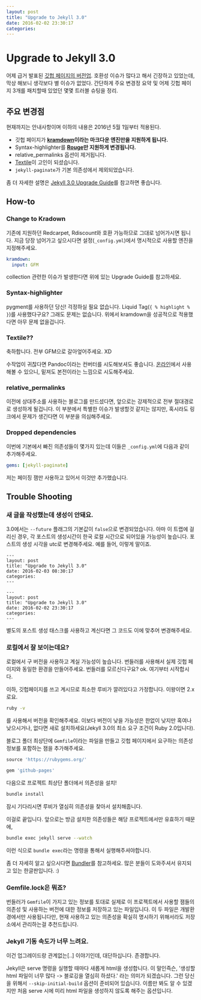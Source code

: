 ```yaml
---
layout: post
title: "Upgrade to Jekyll 3.0"
date: 2016-02-02 23:30:17
categories:
---
```


# Upgrade to Jekyll 3.0

어제 급거 발표된 [깃헙 페이지의 버전업](https://github.com/blog/2100-github-pages-now-faster-and-simpler-with-jekyll-3-0). 호환성 이슈가 많다고 해서 긴장하고 있었는데, 막상 해보니 생각보다 별 이슈가 없었다. 간단하게 주요 변경정 요약 및 어제 깃헙 페이지 3개를 패치할때 있었던 몇몇 트러블 슈팅을 정리.

## 주요 변경점

현재까지는 안내사항이며 이하의 내용은 2016년 5월 1일부터 적용된다.

* 깃헙 페이지가 **[kramdown](http://kramdown.gettalong.org)이라는 마크다운 엔진만을 지원하게 됩니다.**
* Syntax-highlighter를 **[Rouge](https://github.com/jneen/rouge)만 지원하게 변경됩니다.**
* relative_permalinks 옵션이 제거됩니다.
* [Textile](http://redcloth.org/textile)이 고인이 되셨습니다.
* `jekyll-paginate`가 기본 의존성에서 제외되었습니다.

좀 더 자세한 설명은 [Jekyll 3.0 Upgrade Guide](http://jekyllrb.com/docs/upgrading/2-to-3/)를 참고하면 좋습니다.

## How-to
### Change to Kradown

기존에 지원하던 Redcarpet, Rdiscount와 호환 가능하므로 그대로 넘어가시면 됩니다. 지금 당장 넘어가고 싶으시다면 설정(`_config.yml`)에서 명시적으로 사용할 엔진을 지정해주세요.

```yml
kramdown:
  input: GFM
```

collection 관련한 이슈가 발생한다면 위에 있는 Upgrade Guide를 참고하세요.

### Syntax-highlighter

pygment를 사용하던 당신! 걱정하실 필요 없습니다. Liquid Tag(`{ % highlight % }`)를 사용했다구요? 그래도 문제는 없습니다. 위에서 kramdown을 성공적으로 적용했다면 아무 문제 없을겁니다.

### Textile??

축하합니다. 전부 GFM으로 갈아엎어주세요. XD

수작업이 귀찮다면 Pandoc이라는 컨버터를 시도해보셔도 좋습니다. [온라인](http://pandoc.org/try/)에서 사용해볼 수 있으니, 밑져도 본전이라는 느낌으로 시도해주세요.

### relative_permalinks

이전에 상대주소를 사용하는 블로그를 만드셨다면, 앞으로는 강제적으로 전부 절대경로로 생성하게 될겁니다. 이 부분에서 특별한 이슈가 발생할것 같지는 않지만, 혹시라도 링크에서 문제가 생긴다면 이 부분을 의심해주세요.

### Dropped dependencies

이번에 기본에서 빠진 의존성들이 몇가지 있는데 이들은 `_config.yml`에 다음과 같이 추가해주세요.

```yml
gems: [jekyll-paginate]
```

저는 페이징 잼만 사용하고 있어서 이것만 추가했습니다.

## Trouble Shooting

### 새 글을 작성했는데 생성이 안돼요.

3.0에서는 `--future` 플래그의 기본값이 `false`으로 변경되었습니다. 아마 이 트랩에 걸리신 경우, 각 포스트의 생성시간이 한국 로컬 시간으로 되어있을 가능성이 높습니다. 포스트의 생성 시각을 utc로 변경해주세요. 예를 들어, 이렇게 말이죠.

```
---
layout: post
title: "Upgrade to Jekyll 3.0"
date: 2016-02-03 08:30:17
categories:
---
```

```
---
layout: post
title: "Upgrade to Jekyll 3.0"
date: 2016-02-02 23:30:17
categories:
---
```

별도의 포스트 생성 태스크를 사용하고 계신다면 그 코드도 이에 맞추어 변경해주세요.

### 로컬에서 잘 보이는데요?

로컬에서 구 버전을 사용하고 계실 가능성이 높습니다. 번들러를 사용해서 실제 깃헙 페이지와 동일한 환경을 만들어주세요. 번들러를 모르신다구요? ok. 여기부터 시작합시다.

이하, 깃헙페이지를 쓰고 계시므로 최소한 루비가 깔려있다고 가정합니다. 이왕이면 2.x로요.

```bash
ruby -v
```

를 사용해서 버전을 확인해주세요. 이보다 버전이 낮을 가능성은 한없이 낮지만 혹여나 낮으시거나, 없다면 새로 설치하세요(Jekyll 3.0의 최소 요구 조건이 Ruby 2.0입니다).

블로그 폴더 최상단에 `Gemfile`이라는 파일을 만들고 깃헙 페이지에서 요구하는 의존성 정보를 포함하는 잼을 추가해주세요.

```ruby
source 'https://rubygems.org/'

gem 'github-pages'
```

다음으로 프로젝트 최상단 폴더에서 의존성을 설치!

```bash
bundle install
```

잠시 기다리시면 루비가 열심히 의존성을 찾아서 설치해줍니다.

이걸로 끝입니다. 앞으로는 방금 설치한 의존성들은 해당 프로젝트에서만 유효하기 때문에,

```bash
bundle exec jekyll serve --watch
```

이런 식으로 `bundle exec`라는 명령을 통해서 실행해주셔야합니다.

좀 더 자세히 알고 싶으시다면 [Bundler](http://ruby-korea.github.io/bundler-site/)를 참고하세요. 많은 분들이 도와주셔서 유지되고 있는 한글판입니다. :)

### Gemfile.lock은 뭐죠?

번들러가 `Gemfile`이 가지고 있는 정보를 토대로 실제로 이 프로젝트에서 사용할 잼들의 의존성 및 사용하는 버전에 대한 정보를 저장하고 있는 파일입니다. 이 두 파일은 개발환경에서만 사용됩니다만, 현재 사용하고 있는 의존성을 확실히 명시하기 위해서라도 저장소에서 관리하는걸 추천드립니다.

### Jekyll 기동 속도가 너무 느려요.

이건 업그레이드랑 관계없는[..] 이야기인데, 대단하십니다. 존경합니다.

Jekyll은 serve 명령을 실행할 때마다 새롭게 html을 생성합니다. 이 말인즉슨, '생성할 html 파일이 너무 많다 -> 블로깅을 열심히 하셨다.' 라는 의미가 되겠습니다. 그런 당신을 위해서 `--skip-initial-build` 옵션이 준비되어 있습니다. 이름만 봐도 알 수 있겠지만 처음 serve 시에 미리 html 파일을 생성하지 않도록 해주는 옵션입니다.
